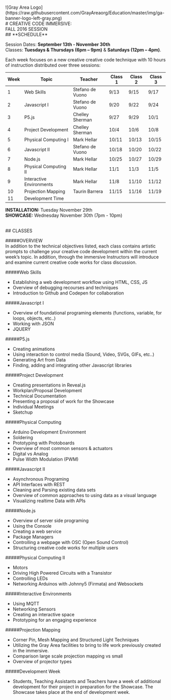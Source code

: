 <br>
![Gray Area Logo](https://raw.githubusercontent.com/GrayAreaorg/Education/master/img/ga-banner-logo-left-gray.png)
<br>
# CREATIVE CODE IMMERSIVE:<br> FALL 2016 SESSION

<br>
## **SCHEDULE**

Session Dates: **September 13th - November 30th** <br>
Classes: **Tuesdays & Thursdays (6pm – 9pm)** & **Saturdays (12pm – 4pm)**. 

Each week focuses on a new creative creative code technique with 10 hours of
instruction distributed over three sessions:
   
Week | Topic | Teacher | Class 1 |Class 2 | Class 3 
---- | ---- | ---- | ---- | ---- | ----
 1 | Web Skills | Stefano de Vuono | 9/13 | 9/15 | 9/17
 2 | Javascript I | Stefano de Vuono | 9/20 | 9/22 | 9/24 
 3 | P5.js | Chelley Sherman | 9/27 | 9/29 | 10/1 
 4 | Project Development | Chelley Sherman | 10/4 | 10/6 | 10/8 
 5 | Physical Computing I | Mark Hellar | 10/11 | 10/13 | 10/15
 6 | Javascript II | Stefano de Vuono | 10/18 | 10/20 | 10/22 
 7 | Node.js | Mark Hellar | 10/25 | 10/27 | 10/29
 8 | Physical Computing II | Mark Hellar | 11/1 | 11/3 | 11/5 
 9 | Interactive Environments | Mark Hellar  | 11/8 | 11/10 | 11/12
 10 | Projection Mapping | Taurin Barrera | 11/15 | 11/16 | 11/19
 11 | Development Time |
 	
**INSTALLATION:** Tuesday November 29th
<br>
**SHOWCASE:** Wednesday November 30th (7pm - 10pm)

<br>
## CLASSES

#####OVERVIEW  
In addition to the technical objectives listed, each class contains artistic prompts to challenge your creative code development within the current week’s topic.  In addition, through the immersive Instructors will introduce and examine current creative code works for class discussion.

#####Web Skills
* Establishing a web development workflow using HTML, CSS, JS
* Overview of debugging recourses and techniques
* Introduction to Github and Codepen for collaboration

#####Javascript I
* Overview of foundational programing elements (functions, variable, for loops, objects, etc..)
* Working with JSON
* JQUERY

#####P5.js 
* Creating animations
* Using interaction to control media (Sound, Video, SVGs, GIFs, etc..)
* Generating Art from Data
* Finding, adding and integrating other Javascript libraries

#####Project Development
* Creating presentations in Reveal.js
* Workplan/Proposal Development
* Technical Documentation
* Presenting a proposal of work for the Showcase
* Individual Meetings
* Sketchup

#####Physical Computing
* Arduino Development Environment
* Soldering
* Prototyping with Protoboards
* Overview of most common sensors & actuators
* Digital vs Analog
* Pulse Width Modulation (PWM)

#####Javascript II
* Asynchronous Programing
* API Interfaces with REST
* Cleaning and Parsing existing data sets
* Overview of common approaches to using data as a visual language
* Visualizing realtime Data with APIs

#####Node.js
* Overview of server side programing
* Using the Console
* Creating a web service
* Package Managers
* Controlling a webpage with OSC (Open Sound Control)
* Structuring creative code works for multiple users

#####Physical Computing II
* Motors
* Driving High Powered Circuits with a Transistor
* Controlling LEDs
* Networking Arduinos with Johnny5 (Firmata) and Websockets

#####Interactive Environments
* Using MQTT
* Networking Sensors
* Creating an interactive space
* Prototyping for an engaging experience 

#####Projection Mapping
* Corner Pin, Mesh Mapping and Structured Light Techniques
* Utilizing the Gray Area facilities to bring to life work previously created in the immersive.
* Comparison large scale projection mapping vs small
* Overview of projector types

#####Development Week
* Students, Teaching Assistants and Teachers have a week of additional development for their project in preparation for the Showcase. The Showcase takes place at the end of development week.

